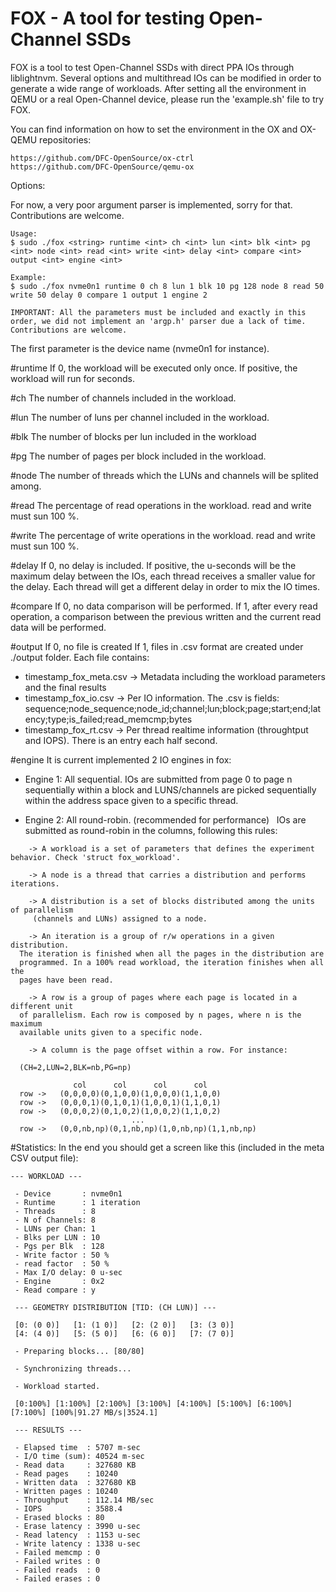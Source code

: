 # FOX - A tool for testing Open-Channel SSDs 

FOX is a tool to test Open-Channel SSDs with direct PPA IOs through liblightnvm. Several options and multithread IOs can be modified in order to generate a wide range of workloads. After setting all the environment in QEMU or a real Open-Channel device, please run the 'example.sh' file to try FOX.

You can find information on how to set the environment in the OX and OX-QEMU repositories:
```
https://github.com/DFC-OpenSource/ox-ctrl
https://github.com/DFC-OpenSource/qemu-ox
```

Options:

For now, a very poor argument parser is implemented, sorry for that. Contributions are welcome.

```
Usage:
$ sudo ./fox <string> runtime <int> ch <int> lun <int> blk <int> pg <int> node <int> read <int> write <int> delay <int> compare <int> output <int> engine <int>

Example:
$ sudo ./fox nvme0n1 runtime 0 ch 8 lun 1 blk 10 pg 128 node 8 read 50 write 50 delay 0 compare 1 output 1 engine 2

IMPORTANT: All the parameters must be included and exactly in this order, we did not implement an 'argp.h' parser due a lack of time. Contributions are welcome.
```
The first parameter is the device name (nvme0n1 for instance).

#runtime
If 0, the workload will be executed only once.
If positive, the workload will run for <int> seconds.

#ch
The number of channels included in the workload.

#lun
The number of luns per channel included in the workload.

#blk
The number of blocks per lun included in the workload

#pg
The number of pages per block included in the workload.

#node
The number of threads which the LUNs and channels will be splited among.

#read
The percentage of read operations in the workload. read and write must sun 100 %.

#write
The percentage of write operations in the workload. read and write must sun 100 %.

#delay
If 0, no delay is included. 
If positive, the <int> u-seconds will be the maximum delay between the IOs, each thread receives a smaller value for the delay. Each thread will get a different delay in order to mix the IO times.

#compare
If 0, no data comparison will be performed.
If 1, after every read operation, a comparison between the previous written and the current read data will be performed.

#output
If 0, no file is created
If 1, files in .csv format are created under ./output folder. Each file contains:
  - timestamp_fox_meta.csv -> Metadata including the workload parameters and the final results
  - timestamp_fox_io.csv -> Per IO information. The .csv is fields:
     sequence;node_sequence;node_id;channel;lun;block;page;start;end;latency;type;is_failed;read_memcmp;bytes
  - timestamp_fox_rt.csv -> Per thread realtime information (throughtput and IOPS). There is an entry each half second.
  
#engine
It is current implemented 2 IO engines in fox:

 - Engine 1: All sequential. 
   IOs are submitted from page 0 to page n sequentially within a block and LUNS/channels are picked sequentially within the address space given to a specific thread.
   
 - Engine 2: All round-robin. (recommended for performance)
   IOs are submitted as round-robin in the columns, following this rules:   
``` 
    -> A workload is a set of parameters that defines the experiment behavior. Check 'struct fox_workload'.
 
    -> A node is a thread that carries a distribution and performs iterations.
 
    -> A distribution is a set of blocks distributed among the units of parallelism
     (channels and LUNs) assigned to a node.
 
    -> An iteration is a group of r/w operations in a given distribution.
  The iteration is finished when all the pages in the distribution are
  programmed. In a 100% read workload, the iteration finishes when all the
  pages have been read.
 
    -> A row is a group of pages where each page is located in a different unit
  of parallelism. Each row is composed by n pages, where n is the maximum
  available units given to a specific node.
 
    -> A column is the page offset within a row. For instance:
 
  (CH=2,LUN=2,BLK=nb,PG=np)
 
              col      col      col      col
  row ->   (0,0,0,0)(0,1,0,0)(1,0,0,0)(1,1,0,0)
  row ->   (0,0,0,1)(0,1,0,1)(1,0,0,1)(1,1,0,1)
  row ->   (0,0,0,2)(0,1,0,2)(1,0,0,2)(1,1,0,2)
                           ...
  row ->   (0,0,nb,np)(0,1,nb,np)(1,0,nb,np)(1,1,nb,np)
```
#Statistics:
In the end you should get a screen like this (included in the meta CSV output file):
```
--- WORKLOAD ---

 - Device       : nvme0n1
 - Runtime      : 1 iteration
 - Threads      : 8
 - N of Channels: 8
 - LUNs per Chan: 1
 - Blks per LUN : 10
 - Pgs per Blk  : 128
 - Write factor : 50 %
 - read factor  : 50 %
 - Max I/O delay: 0 u-sec
 - Engine       : 0x2
 - Read compare : y

 --- GEOMETRY DISTRIBUTION [TID: (CH LUN)] ---

 [0: (0 0)]   [1: (1 0)]   [2: (2 0)]   [3: (3 0)]
 [4: (4 0)]   [5: (5 0)]   [6: (6 0)]   [7: (7 0)]

 - Preparing blocks... [80/80]

 - Synchronizing threads...

 - Workload started.

 [0:100%] [1:100%] [2:100%] [3:100%] [4:100%] [5:100%] [6:100%] [7:100%] [100%|91.27 MB/s|3524.1]

 --- RESULTS ---

 - Elapsed time  : 5707 m-sec
 - I/O time (sum): 40524 m-sec
 - Read data     : 327680 KB
 - Read pages    : 10240
 - Written data  : 327680 KB
 - Written pages : 10240
 - Throughput    : 112.14 MB/sec
 - IOPS          : 3588.4
 - Erased blocks : 80
 - Erase latency : 3990 u-sec
 - Read latency  : 1153 u-sec
 - Write latency : 1338 u-sec
 - Failed memcmp : 0
 - Failed writes : 0
 - Failed reads  : 0
 - Failed erases : 0
 ```
